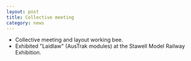 ```yaml
---
layout: post
title: Collective meeting
category: news
---
```


* Collective meeting and layout working bee.
* Exhibited "Laidlaw" (AusTrak modules) at the Stawell Model Railway Exhibition.